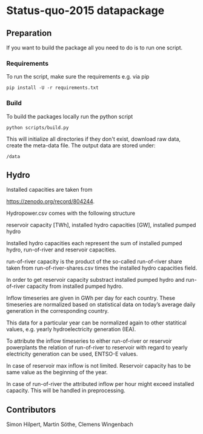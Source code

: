 # Status-quo-2015 datapackage

## Preparation

If you want to build the package all you need to do is to run one script.

### Requirements

To run the script, make sure the requirements e.g. via pip

    pip install -U -r requirements.txt


### Build

To build the packages locally run the python script

    python scripts/build.py

This will initialize all directories if they don't exist, download raw data,
create the meta-data file. The output data are stored under:

    /data


## Hydro

Installed capacities are taken from 

https://zenodo.org/record/804244. 

Hydropower.csv comes with the following structure

reservoir capacity [TWh], installed hydro capacities [GW], installed pumped hydro

Installed hydro capacities each represent the sum of installed pumped hydro, run-of-river and reservoir capacities.

run-of-river capacity is the product of the so-called run-of-river share taken from run-of-river-shares.csv times the installed hydro capacities field.

In order to get reservoir capacity substract installed pumped hydro and run-of-river capacity from installed pumped hydro.


Inflow timeseries are given in GWh per day for each country. These timeseries are normalized based on statistical data on today’s average
daily generation in the corresponding country. 

This data for a particular year can be normalized again to other statitical values, e.g. yearly hydroelectricity generation (IEA).

To attribute the inflow timeseries to either run-of-river or reservoir powerplants the relation of run-of-river to reservoir with regard to yearly electricity generation can be used, ENTSO-E values.


In case of reservoir max inflow is not limited. Reservoir capacity has to be same value as the beginning of the year.

In case of run-of-river the attributed inflow per hour might exceed installed capacity. This will be handled in preprocessing.

## Contributors

Simon Hilpert, Martin Söthe, Clemens Wingenbach
